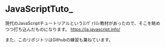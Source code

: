 ﻿# JavaScriptTuto_
 
 現代のJavaScriptチュートリアルというｽﾝｳﾞｧﾗｽｨ教材があったので、そこを眺めつつ打ち込んだものになります。
 https://ja.javascript.info/
 
 また、このリポジトリはGithubの練習も兼ねています。
